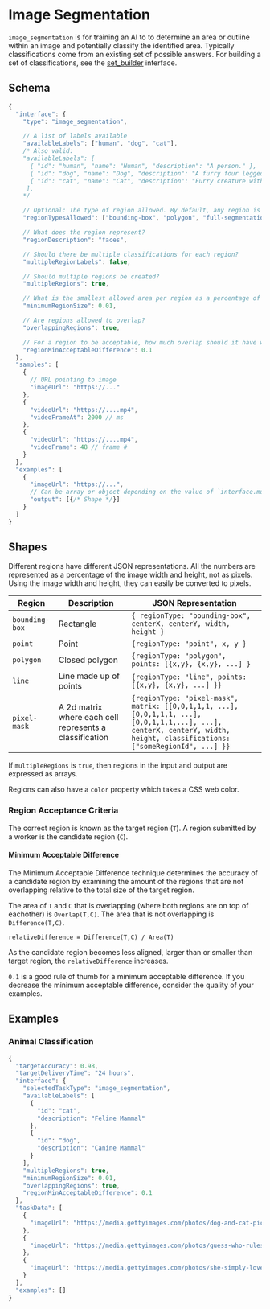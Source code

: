 # Image Segmentation

`image_segmentation` is for training an AI to to determine an area or outline within an image and potentially classify the identified area. Typically classifications come from an existing set of possible answers. For building a set of classifications, see the [set_builder](#set-builder) interface.

## Schema

```javascript
{
  "interface": {
    "type": "image_segmentation",

    // A list of labels available
    "availableLabels": ["human", "dog", "cat"],
    /* Also valid:
    "availableLabels": [
      { "id": "human", "name": "Human", "description": "A person." },
      { "id": "dog", "name": "Dog", "description": "A furry four legged creature" },
      { "id": "cat", "name": "Cat", "description": "Furry creature with whiskers" }
     ],
    */

    // Optional: The type of region allowed. By default, any region is acceptable.
    "regionTypesAllowed": ["bounding-box", "polygon", "full-segmentation", "point", "pixel-mask"],

    // What does the region represent?
    "regionDescription": "faces",

    // Should there be multiple classifications for each region?
    "multipleRegionLabels": false,

    // Should multiple regions be created?
    "multipleRegions": true,

    // What is the smallest allowed area per region as a percentage of the image area?
    "minimumRegionSize": 0.01,

    // Are regions allowed to overlap?
    "overlappingRegions": true,

    // For a region to be acceptable, how much overlap should it have with the solution set?
    "regionMinAcceptableDifference": 0.1
  },
  "samples": [
    {
      // URL pointing to image
      "imageUrl": "https://..."
    },
    {
      "videoUrl": "https://....mp4",
      "videoFrameAt": 2000 // ms
    },
    {
      "videoUrl": "https://....mp4",
      "videoFrame": 48 // frame #
    }
  },
  "examples": [
    {
      "imageUrl": "https://...",
      // Can be array or object depending on the value of `interface.multipleRegions`
      "output": [{/* Shape */}]
    }
  ]
}
```

## Shapes

Different regions have different JSON representations. All the numbers are represented as a percentage of the image width and height, not as pixels. Using the image width and height, they can easily be converted to pixels.

| Region         | Description                                             | JSON Representation                                                                                                                                                         |
| -------------- | ------------------------------------------------------- | --------------------------------------------------------------------------------------------------------------------------------------------------------------------------- |
| `bounding-box` | Rectangle                                               | `{ regionType: "bounding-box", centerX, centerY, width, height }`                                                                                                           |
| `point`        | Point                                                   | `{regionType: "point", x, y }`                                                                                                                                              |
| `polygon`      | Closed polygon                                          | `{regionType: "polygon", points: [{x,y}, {x,y}, ...] }`                                                                                                                     |
| `line`         | Line made up of points                                  | `{regionType: "line", points: [{x,y}, {x,y}, ...] }}`                                                                                                                       |
| `pixel-mask`   | A 2d matrix where each cell represents a classification | `{regionType: "pixel-mask", matrix: [[0,0,1,1,1, ...], [0,0,1,1,1, ...], [0,0,1,1,1,...], ...], centerX, centerY, width, height, classifications: ["someRegionId", ...] }}` |

If `multipleRegions` is `true`, then regions in the input and output are expressed as arrays.

Regions can also have a `color` property which takes a CSS web color.

### Region Acceptance Criteria

The correct region is known as the target region (`T`). A region submitted by a worker is the candidate region (`C`).

#### Minimum Acceptable Difference

The Minimum Acceptable Difference technique determines the accuracy of a candidate region by examining the amount of the regions that are not overlapping relative to the total size of the target region.

The area of `T` and `C` that is overlapping (where both regions are on top of eachother) is `Overlap(T,C)`. The area that is not overlapping is `Difference(T,C)`.

`relativeDifference = Difference(T,C) / Area(T)`

As the candidate region becomes less aligned, larger than or smaller than target region, the `relativeDifference` increases.

`0.1` is a good rule of thumb for a minimum acceptable difference. If you decrease the minimum acceptable difference, consider the quality of your examples.

## Examples

### Animal Classification

```javascript
{
  "targetAccuracy": 0.98,
  "targetDeliveryTime": "24 hours",
  "interface": {
    "selectedTaskType": "image_segmentation",
    "availableLabels": [
      {
        "id": "cat",
        "description": "Feline Mammal"
      },
      {
        "id": "dog",
        "description": "Canine Mammal"
      }
    ],
    "multipleRegions": true,
    "minimumRegionSize": 0.01,
    "overlappingRegions": true,
    "regionMinAcceptableDifference": 0.1
  },
  "taskData": [
    {
      "imageUrl": "https://media.gettyimages.com/photos/dog-and-cat-picture-id151350785"
    },
    {
      "imageUrl": "https://media.gettyimages.com/photos/guess-who-rules-the-roost-in-that-house-picture-id500927195"
    },
    {
      "imageUrl": "https://media.gettyimages.com/photos/she-simply-loves-animals-picture-id499806311"
    }
  ],
  "examples": []
}
```

